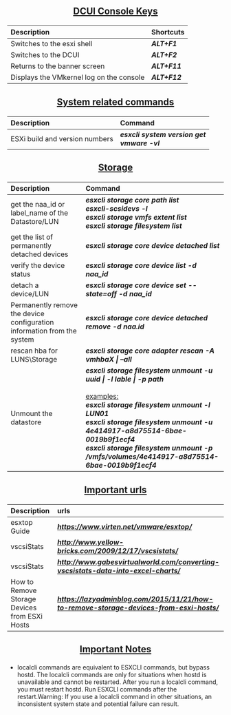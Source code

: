 ## <p align="center"><ins>DCUI Console Keys</ins></p>
<div align="center">

| Description | Shortcuts|
| :--- | :--- |
| Switches to the esxi shell| ***ALT+F1***|
| Switches to the DCUI| ***ALT+F2***|
| Returns to the banner screen| ***ALT+F11***|
| Displays the VMkernel log on the console| ***ALT+F12***|


## <p align="center"><ins>System related commands</ins></p>

| Description | Command |
| :--- | :--- |
| ESXi build and version numbers | ***esxcli system version get*** <br /> ***vmware -vl*** |

## <p align="center"><ins>Storage</ins></p>

| Description | Command |
| :--- | :--- |
| get the naa_id or label_name of the Datastore/LUN | ***esxcli storage core path list***<br /> ***esxcli-scsidevs -l*** <br /> ***esxcli storage vmfs extent list*** <br/>***esxcli storage filesystem list***|
| get the list of permanently detached devices | ***esxcli storage core device detached list*** |
| verify the device status | ***esxcli storage core device list -d <NAA ID>naa_id***|
| detach a device/LUN | ***esxcli storage core device set --state=off -d naa_id*** |
| Permanently remove the device configuration <br/>information from the system | ***esxcli storage core device detached remove -d naa.id***|
| rescan hba for LUNS\Storage | ***esxcli storage core adapter rescan -A vmhbaX \| –all*** |
| Unmount the datastore | ***esxcli storage filesystem unmount -u uuid \| -l lable \| -p path***<br/><br/> <ins>examples:</ins> <br/> ***esxcli storage filesystem unmount -l LUN01*** <br/> ***esxcli storage filesystem unmount -u 4e414917-a8d75514-6bae-0019b9f1ecf4*** <br/> ***esxcli storage filesystem unmount -p /vmfs/volumes/4e414917-a8d75514-6bae-0019b9f1ecf4***|

## <p align="center"><ins>Important urls</ins></p>

| Description | urls|
| :--- | :--- |
| esxtop Guide | ***https://www.virten.net/vmware/esxtop/*** |
| vscsiStats   | ***http://www.yellow-bricks.com/2009/12/17/vscsistats/***|
| vscsiStats   | ***http://www.gabesvirtualworld.com/converting-vscsistats-data-into-excel-charts/***|
|How to Remove Storage Devices from ESXi Hosts|***https://lazyadminblog.com/2015/11/21/how-to-remove-storage-devices-from-esxi-hosts/***|
 
</div>

## <p align="center"><ins>Important Notes</ins></p>
- localcli commands are equivalent to ESXCLI commands, but bypass hostd. The localcli commands are only for situations when hostd is unavailable and cannot be restarted. After you run a localcli command, you must restart hostd. Run ESXCLI commands after the restart.Warning: If you use a localcli command in other situations, an inconsistent system state and potential failure can result.